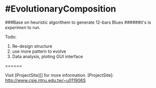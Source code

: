 #EvolutionaryComposition
=======================

###Base on heuristic algorithem to generate 12-bars Blues
######it's is *experimen* to run.

Todo:

1. Re-design structure
2. use more pattern to evolve 
3. Data analysis, ploting GUI interface

======

Visit [ProjectSite][] for more information.
[ProjectSite]: http://www.csie.ntnu.edu.tw/~u011906S
